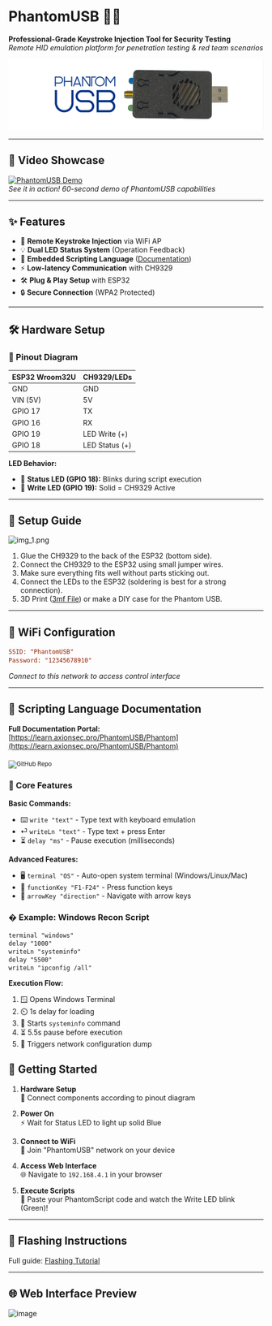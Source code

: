 # PhantomUSB 🚀🔌

**Professional-Grade Keystroke Injection Tool for Security Testing**  
*Remote HID emulation platform for penetration testing & red team scenarios*

![img_2.png](img_2.png)

---

## 📱 Video Showcase
[![PhantomUSB Demo](https://img.shields.io/badge/TikTok-Showcase-FF0050?logo=tiktok)](https://vm.tiktok.com/ZNd1U685v/)  
*See it in action! 60-second demo of PhantomUSB capabilities*

---

## ✨ Features

- 📡 **Remote Keystroke Injection** via WiFi AP
- 💡 **Dual LED Status System** (Operation Feedback)
- 📜 **Embedded Scripting Language** ([Documentation](https://learn.axionsec.pro/PhantomUSB/Phantom))
- ⚡ **Low-latency Communication** with CH9329
- 🛠️ **Plug & Play Setup** with ESP32
- 🔒 **Secure Connection** (WPA2 Protected)

---

## 🛠 Hardware Setup

### 🔌 Pinout Diagram

| ESP32 Wroom32U | CH9329/LEDs      |
|----------------|------------------|
| GND            | GND              |
| VIN (5V)       | 5V               |
| GPIO 17        | TX               |
| GPIO 16        | RX               |
| GPIO 19        | LED Write (+)    |
| GPIO 18        | LED Status (+)   |

**LED Behavior:**
- 💚 **Status LED (GPIO 18):** Blinks during script execution
- 💙 **Write LED (GPIO 19):** Solid = CH9329 Active

---

## 🔧 Setup Guide
![img_1.png](img_1.png)
1. Glue the CH9329 to the back of the ESP32 (bottom side).
2. Connect the CH9329 to the ESP32 using small jumper wires.
3. Make sure everything fits well without parts sticking out.
4. Connect the LEDs to the ESP32 (soldering is best for a strong connection).
5. 3D Print ([3mf File](/PhantomUSB%20Case.3mf)) or make a DIY case for the Phantom USB.

---

## 📶 WiFi Configuration

```ini
SSID: "PhantomUSB"
Password: "12345678910"
```

*Connect to this network to access control interface*

---

## 📜 Scripting Language Documentation

**Full Documentation Portal:**  
[https://learn.axionsec.pro/PhantomUSB/Phantom](https://learn.axionsec.pro/PhantomUSB/Phantom)

<sub>![GitHub Repo](https://img.shields.io/badge/Source_Code-GitHub-181717?logo=github)</sub>

### 🔑 Core Features

**Basic Commands:**
- ⌨️ `write "text"` - Type text with keyboard emulation
- ⏎ `writeLn "text"` - Type text + press Enter
- ⏳ `delay "ms"` - Pause execution (milliseconds)

**Advanced Features:**
- 🖥️ `terminal "OS"` - Auto-open system terminal (Windows/Linux/Mac)
- 🔢 `functionKey "F1-F24"` - Press function keys
- 🧭 `arrowKey "direction"` - Navigate with arrow keys

### � Example: Windows Recon Script

```plaintext
terminal "windows"
delay "1000"
writeLn "systeminfo"
delay "5500"
writeLn "ipconfig /all"
```

**Execution Flow:**
1. 🪟 Opens Windows Terminal
2. ⏲️ 1s delay for loading
3. 📝 Starts `systeminfo` command
4. ⏳ 5.5s pause before execution
5. 📡 Triggers network configuration dump

## 🚀 Getting Started

1. **Hardware Setup**  
   🔄 Connect components according to pinout diagram

2. **Power On**  
   ⚡ Wait for Status LED to light up solid Blue

3. **Connect to WiFi**  
   📱 Join "PhantomUSB" network on your device

4. **Access Web Interface**  
   🌐 Navigate to `192.168.4.1` in your browser

5. **Execute Scripts**  
   📜 Paste your PhantomScript code and watch the Write LED blink (Green)!

---

## 🔌 Flashing Instructions
Full guide: [Flashing Tutorial](https://learn.axionsec.pro/Flashing)

---

## 🌐 Web Interface Preview
![image](https://github.com/user-attachments/assets/6320dd00-de56-4f7a-8364-3373c245cbcc)